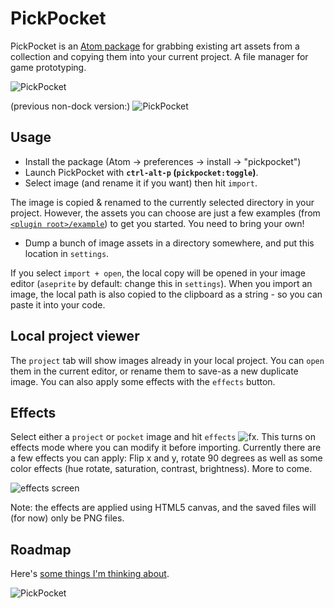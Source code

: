 # PickPocket

PickPocket is an [Atom package](https://atom.io/packages/pickpocket) for grabbing existing art assets from a collection and copying them into your current project. A file manager for game prototyping.

![PickPocket](https://user-images.githubusercontent.com/129330/46024384-afbf5b80-c0b4-11e8-964d-14d410cc9159.png)

(previous non-dock version:)
![PickPocket](https://cloud.githubusercontent.com/assets/129330/17072386/ca12ef8e-5035-11e6-8626-19ccd95f3266.gif)

## Usage

* Install the package (Atom -> preferences -> install -> "pickpocket")
* Launch PickPocket with **`ctrl-alt-p` (`pickpocket:toggle`)**.
* Select image (and rename it if you want) then hit `import`.

The image is copied & renamed to the currently selected directory in your project. However, the assets you can choose are just a few examples (from [`<plugin root>/example`](https://github.com/mrspeaker/pickpocket/tree/master/example)) to get you started. You need to bring your own!

* Dump a bunch of image assets in a directory somewhere, and put this location in `settings`.

If you select `import + open`, the local copy will be opened in your image editor (`aseprite` by default: change this in `settings`). When you import an image, the local path is also copied to the clipboard as a string - so you can paste it into your code.

## Local project viewer

The `project` tab will show images already in your local project. You can `open` them in the current editor, or rename them to save-as a new duplicate image. You can also apply some effects with the `effects` button.

## Effects

Select either a `project` or `pocket` image and hit `effects` ![fx](https://cloud.githubusercontent.com/assets/129330/23103327/c67b95ee-f687-11e6-8fd7-3de171d18687.png). This turns on effects mode where you can modify it before importing.
Currently there are a few effects you can apply: Flip x and y, rotate 90 degrees as well as some color effects (hue rotate, saturation, contrast, brightness). More to come.

![effects screen](https://user-images.githubusercontent.com/129330/46024634-3c6a1980-c0b5-11e8-8bd0-bc9ffd03b22c.png")

Note: the effects are applied using HTML5 canvas, and the saved files will (for now) only be PNG files.

## Roadmap

Here's [some things I'm thinking about](https://github.com/mrspeaker/pickpocket/issues/3).

![PickPocket](https://cloud.githubusercontent.com/assets/129330/17072516/e57a0e00-5036-11e6-9293-493de4d643b1.png)
